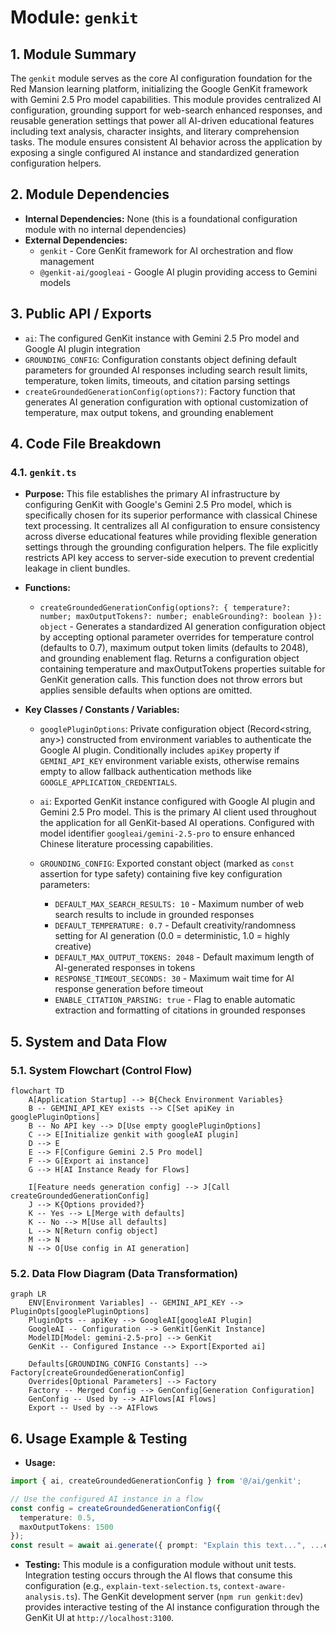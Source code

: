 # Module: `genkit`

## 1. Module Summary

The `genkit` module serves as the core AI configuration foundation for the Red Mansion learning platform, initializing the Google GenKit framework with Gemini 2.5 Pro model capabilities. This module provides centralized AI configuration, grounding support for web-search enhanced responses, and reusable generation settings that power all AI-driven educational features including text analysis, character insights, and literary comprehension tasks. The module ensures consistent AI behavior across the application by exposing a single configured AI instance and standardized generation configuration helpers.

## 2. Module Dependencies

* **Internal Dependencies:** None (this is a foundational configuration module with no internal dependencies)
* **External Dependencies:**
  * `genkit` - Core GenKit framework for AI orchestration and flow management
  * `@genkit-ai/googleai` - Google AI plugin providing access to Gemini models

## 3. Public API / Exports

* `ai`: The configured GenKit instance with Gemini 2.5 Pro model and Google AI plugin integration
* `GROUNDING_CONFIG`: Configuration constants object defining default parameters for grounded AI responses including search result limits, temperature, token limits, timeouts, and citation parsing settings
* `createGroundedGenerationConfig(options?)`: Factory function that generates AI generation configuration with optional customization of temperature, max output tokens, and grounding enablement

## 4. Code File Breakdown

### 4.1. `genkit.ts`

* **Purpose:** This file establishes the primary AI infrastructure by configuring GenKit with Google's Gemini 2.5 Pro model, which is specifically chosen for its superior performance with classical Chinese text processing. It centralizes all AI configuration to ensure consistency across diverse educational features while providing flexible generation settings through the grounding configuration helpers. The file explicitly restricts API key access to server-side execution to prevent credential leakage in client bundles.

* **Functions:**
    * `createGroundedGenerationConfig(options?: { temperature?: number; maxOutputTokens?: number; enableGrounding?: boolean }): object` - Generates a standardized AI generation configuration object by accepting optional parameter overrides for temperature control (defaults to 0.7), maximum output token limits (defaults to 2048), and grounding enablement flag. Returns a configuration object containing temperature and maxOutputTokens properties suitable for GenKit generation calls. This function does not throw errors but applies sensible defaults when options are omitted.

* **Key Classes / Constants / Variables:**
    * `googlePluginOptions`: Private configuration object (Record<string, any>) constructed from environment variables to authenticate the Google AI plugin. Conditionally includes `apiKey` property if `GEMINI_API_KEY` environment variable exists, otherwise remains empty to allow fallback authentication methods like `GOOGLE_APPLICATION_CREDENTIALS`.

    * `ai`: Exported GenKit instance configured with Google AI plugin and Gemini 2.5 Pro model. This is the primary AI client used throughout the application for all GenKit-based AI operations. Configured with model identifier `googleai/gemini-2.5-pro` to ensure enhanced Chinese literature processing capabilities.

    * `GROUNDING_CONFIG`: Exported constant object (marked as `const` assertion for type safety) containing five key configuration parameters:
      - `DEFAULT_MAX_SEARCH_RESULTS: 10` - Maximum number of web search results to include in grounded responses
      - `DEFAULT_TEMPERATURE: 0.7` - Default creativity/randomness setting for AI generation (0.0 = deterministic, 1.0 = highly creative)
      - `DEFAULT_MAX_OUTPUT_TOKENS: 2048` - Default maximum length of AI-generated responses in tokens
      - `RESPONSE_TIMEOUT_SECONDS: 30` - Maximum wait time for AI response generation before timeout
      - `ENABLE_CITATION_PARSING: true` - Flag to enable automatic extraction and formatting of citations in grounded responses

## 5. System and Data Flow

### 5.1. System Flowchart (Control Flow)

```mermaid
flowchart TD
    A[Application Startup] --> B{Check Environment Variables}
    B -- GEMINI_API_KEY exists --> C[Set apiKey in googlePluginOptions]
    B -- No API key --> D[Use empty googlePluginOptions]
    C --> E[Initialize genkit with googleAI plugin]
    D --> E
    E --> F[Configure Gemini 2.5 Pro model]
    F --> G[Export ai instance]
    G --> H[AI Instance Ready for Flows]

    I[Feature needs generation config] --> J[Call createGroundedGenerationConfig]
    J --> K{Options provided?}
    K -- Yes --> L[Merge with defaults]
    K -- No --> M[Use all defaults]
    L --> N[Return config object]
    M --> N
    N --> O[Use config in AI generation]
```

### 5.2. Data Flow Diagram (Data Transformation)

```mermaid
graph LR
    ENV[Environment Variables] -- GEMINI_API_KEY --> PluginOpts[googlePluginOptions]
    PluginOpts -- apiKey --> GoogleAI[googleAI Plugin]
    GoogleAI -- Configuration --> GenKit[GenKit Instance]
    ModelID[Model: gemini-2.5-pro] --> GenKit
    GenKit -- Configured Instance --> Export[Exported ai]

    Defaults[GROUNDING_CONFIG Constants] --> Factory[createGroundedGenerationConfig]
    Overrides[Optional Parameters] --> Factory
    Factory -- Merged Config --> GenConfig[Generation Configuration]
    GenConfig -- Used by --> AIFlows[AI Flows]
    Export -- Used by --> AIFlows
```

## 6. Usage Example & Testing

* **Usage:**
```typescript
import { ai, createGroundedGenerationConfig } from '@/ai/genkit';

// Use the configured AI instance in a flow
const config = createGroundedGenerationConfig({
  temperature: 0.5,
  maxOutputTokens: 1500
});
const result = await ai.generate({ prompt: "Explain this text...", ...config });
```

* **Testing:** This module is a configuration module without unit tests. Integration testing occurs through the AI flows that consume this configuration (e.g., `explain-text-selection.ts`, `context-aware-analysis.ts`). The GenKit development server (`npm run genkit:dev`) provides interactive testing of the AI instance configuration through the GenKit UI at `http://localhost:3100`.
